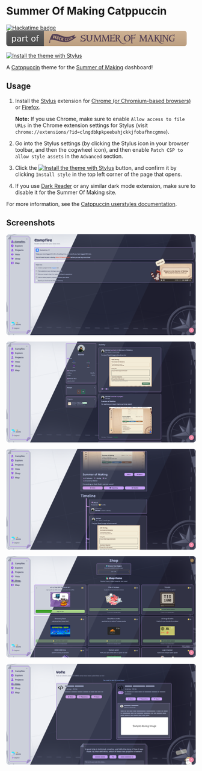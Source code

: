 # Summer Of Making Catppuccin

[![Hackatime badge](https://hackatime-badge.hackclub.com/U0822JX63S9/summer-of-making-catppuccin?logo=wakatime)](https://hackatime.hackclub.com)
[![Part of Hack Club's Summer of Making program](https://raw.githubusercontent.com/ascpixi-test-org/test/refs/heads/main/summer-of-making-shield.svg)](https://summer.hack.club/op)

[![Install the theme with Stylus](https://img.shields.io/badge/stylus-install-cba6f7?colorA=363a4f)](https://raw.githubusercontent.com/GGORG0/summer-of-making-catppuccin/refs/heads/master/som.user.less)

A [Catppuccin](https://catppuccin.com/) theme for the [Summer of Making](https://summer.hackclub.com/) dashboard!

## Usage

1. Install the [Stylus](https://github.com/openstyles/stylus) extension for [Chrome (or Chromium-based browsers)](https://chromewebstore.google.com/detail/stylus/clngdbkpkpeebahjckkjfobafhncgmne) or [Firefox](https://addons.mozilla.org/en-GB/firefox/addon/styl-us/).

   **Note:** If you use Chrome, make sure to enable `Allow access to file URLs` in the Chrome extension settings for Stylus (visit `chrome://extensions/?id=clngdbkpkpeebahjckkjfobafhncgmne`).

2. Go into the Stylus settings (by clicking the Stylus icon in your browser toolbar, and then the cogwheel icon), and then enable `Patch CSP to allow style assets` in the `Advanced` section.
3. Click the [![Install the theme with Stylus](https://img.shields.io/badge/stylus-install-cba6f7?colorA=363a4f)](https://raw.githubusercontent.com/GGORG0/summer-of-making-catppuccin/refs/heads/master/som.user.less) button, and confirm it by clicking `Install style` in the top left corner of the page that opens.
4. If you use [Dark Reader](https://darkreader.org/) or any similar dark mode extension, make sure to disable it for the Summer Of Making site.

For more information, see the [Catppuccin userstyles documentation](https://userstyles.catppuccin.com/USAGE.html).

## Screenshots

![Campfire](./screenshots/campfire/preview.webp)

![Profile](./screenshots/profile/preview.webp)

![Project](./screenshots/project/preview.webp)

![Shop](./screenshots/shop/preview.webp)

![Voting](./screenshots/voting/preview.webp)
